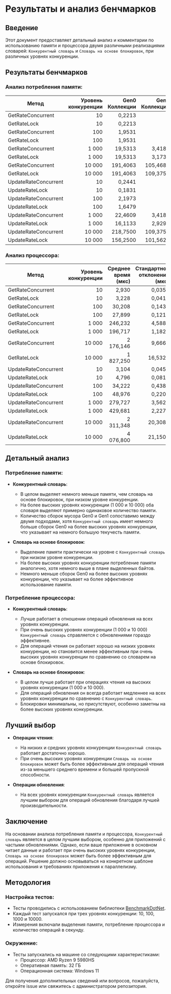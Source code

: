 ﻿# Результаты и анализ бенчмарков

## Введение

Этот документ предоставляет детальный анализ и комментарии по использованию памяти и процессора двумя различными реализациями словарей: `Конкурентный словарь` и `Словарь на основе блокировок`, при различных уровнях конкуренции.

## Результаты бенчмарков

### Анализ потребления памяти:

| Метод               | Уровень конкуренции | Gen0 Коллекции | Gen1 Коллекции | Выделенная память |
|--------------------- |-----------------:|---------------:|-----------------:|-----------------:|
| GetRateConcurrent    | 10               |         0,2213 |               -  |        1,81 KB  |
| GetRateLock          | 10               |         0,2213 |               -  |        1,82 KB  |
| GetRateConcurrent    | 100              |         1,9531 |               -  |       15,87 KB  |
| GetRateLock          | 100              |         1,9531 |               -  |       15,88 KB  |
| GetRateConcurrent    | 1 000             |        19,5313 |          3,4180  |      156,53 KB  |
| GetRateLock          | 1 000             |        19,5313 |          3,1738  |      156,54 KB  |
| GetRateConcurrent    | 10 000            |       191,4063 |        105,4688  |    1 562,82 KB  |
| GetRateLock          | 10 000            |       191,4063 |        109,3750  |    1 562,82 KB  |
| UpdateRateConcurrent | 10               |         0,2441 |               -  |        1,99 KB  |
| UpdateRateLock       | 10               |         0,1831 |               -  |        1,53 KB  |
| UpdateRateConcurrent | 100              |         2,1973 |               -  |       18,19 KB  |
| UpdateRateLock       | 100              |         1,6479 |               -  |       13,49 KB  |
| UpdateRateConcurrent | 1 000             |        22,4609 |          3,4180  |      179,95 KB  |
| UpdateRateLock       | 1 000             |        16,1133 |          2,9297  |      133,08 KB  |
| UpdateRateConcurrent | 10 000            |       218,7500 |        109,3750  |    1 797,14 KB  |
| UpdateRateLock       | 10 000            |       156,2500 |        101,5625  |     1 328,4 KB  |

### Анализ процессора:

| Метод               | Уровень конкуренции | Среднее время (мкс) | Стандартное отклонение (мкс) | Операции в секунду (Оп/с) | Выполненные задания | Блокировки |
|--------------------- |-----------------:|---------------------:|-----------------------------:|-------------------------:|---------------------:|-----------:|
| GetRateConcurrent    | 10               |                2,930 |                       0,0358 |                  341 315,4 |               10,0063 |      0,0000 |
| GetRateLock          | 10               |                3,228 |                       0,0412 |                  309 761,6 |               10,0038 |      0,0000 |
| GetRateConcurrent    | 100              |               30,208 |                       0,1434 |                   33 104,1 |              100,0001 |      0,0005 |
| GetRateLock          | 100              |               27,899 |                       0,1218 |                   35 842,9 |              100,0001 |      0,0027 |
| GetRateConcurrent    | 1 000             |              246,232 |                       4,5886 |                    4 061,2 |            1 000,0000 |      0,0181 |
| GetRateLock          | 1 000             |              196,717 |                       1,1826 |                    5 083,5 |            1 000,0000 |      0,0171 |
| GetRateConcurrent    | 10 000            |            2 176,146 |                       9,6669 |                      459,5 |           10 000,0000 |          - |
| GetRateLock          | 10 000            |            1 827,250 |                      16,5329 |                      547,3 |           10 000,0000 |          - |
| UpdateRateConcurrent | 10               |                3,104 |                       0,0455 |                  322 193,9 |               10,0263 |      0,0001 |
| UpdateRateLock       | 10               |                4,796 |                       0,0814 |                  208 498,6 |               10,0037 |      0,0002 |
| UpdateRateConcurrent | 100              |               34,222 |                       0,4387 |                   29 220,9 |              100,0046 |      0,7422 |
| UpdateRateLock       | 100              |               48,976 |                       0,2207 |                   20 418,1 |              100,0001 |      0,0031 |
| UpdateRateConcurrent | 1 000             |              279,727 |                       3,5623 |                    3 574,9 |            1 000,0000 |      8,7139 |
| UpdateRateLock       | 1 000             |              429,681 |                       2,2272 |                    2 327,3 |            1 000,0000 |      0,0464 |
| UpdateRateConcurrent | 10 000            |            2 311,348 |                      20,3081 |                      432,6 |           10 000,0000 |     22,6016 |
| UpdateRateLock       | 10 000            |            4 076,800 |                      21,1503 |                      245,3 |           10 000,0000 |      0,0859 |

## Детальный анализ

### Потребление памяти:
- **Конкурентный словарь**:
   - В целом выделяет немного меньше памяти, чем словарь на основе блокировок, при низком уровне конкуренции.
   - На более высоких уровнях конкуренции (1 000 и 10 000) оба словаря выделяют примерно одинаковое количество памяти.
   - Количество сборок мусора Gen0 и Gen1 сопоставимо между двумя подходами, хотя `Конкурентный словарь` имеет немного больше сборок Gen0 на более высоких уровнях конкуренции, что указывает на немного большую текучесть памяти.

- **Словарь на основе блокировок**:
   - Выделение памяти практически на уровне с `Конкурентный словарь` при низком уровне конкуренции.
   - На более высоких уровнях конкуренции потребление памяти аналогично, хотя немного выше в плане выделенных байтов.
   - Немного меньше сборок Gen0 на более высоких уровнях конкуренции, что указывает на более эффективное использование памяти.

### Потребление процессора:
- **Конкурентный словарь**:
   - Лучше работает в отношении операций обновления на всех уровнях конкуренции.
   - При очень высоких уровнях конкуренции (1 000 и 10 000) `Конкурентный словарь` справляется с обновлениями гораздо эффективнее.
   - Для операций чтения он работает хорошо на низких уровнях конкуренции, но становится менее эффективным при очень высоких уровнях конкуренции по сравнению со словарем на основе блокировок.

- **Словарь на основе блокировок**:
   - В целом лучше работает при операциях чтения на высоких уровнях конкуренции (1 000 и 10 000).
   - Для операций обновления он всегда работает медленнее на всех уровнях конкуренции по сравнению с `Конкурентный словарь`.
   - Блокировки минимальны, но присутствуют, особенно заметны на более высоких уровнях конкуренции.

## Лучший выбор
- **Операции чтения**:
   - На низких и средних уровнях конкуренции `Конкурентный словарь` работает достаточно хорошо.
   - При очень высоких уровнях конкуренции `Словарь на основе блокировок` может быть более эффективным для операций чтения из-за меньшего среднего времени и большей пропускной способности.

- **Операции обновления**:
   - На всех уровнях конкуренции `Конкурентный словарь` является лучшим выбором для операций обновления благодаря лучшей производительности.

## Заключение
На основании анализа потребления памяти и процессора, `Конкурентный словарь` является в целом лучшим выбором, особенно для приложений с частыми обновлениями. Однако, если ваше приложение в основном читает данные и работает при очень высоких уровнях конкуренции, `Словарь на основе блокировок` может быть более эффективным для операций. Решение должно основываться на конкретном шаблоне использования и требованиях приложения к параллелизму.

## Методология

### Настройка тестов:

- Тесты проводились с использованием библиотеки [BenchmarkDotNet](https://benchmarkdotnet.org/).
- Каждый тест запускался при трех уровнях конкуренции: 10, 100, 1000 и 10000.
- Измерения включали выделения памяти, потребление процессора и количество операций в секунду.

### Окружение:

- Тесты запускались на машине со следующими характеристиками:
  - Процессор: AMD Ryzen 9 5980HS
  - Оперативная память: 32 ГБ
  - Операционная система: Windows 11

Для получения дополнительных сведений или вопросов, пожалуйста, откройте issue или свяжитесь с администратором репозитория.